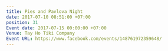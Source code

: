 ```yaml
---
title: Pies and Pavlova Night
date: 2017-07-10 08:51:00 +07:00
position: 31
Event date: 2017-07-15 00:00:00 +07:00
Venue: Tay Ho Tiki Company
Event URL: https://www.facebook.com/events/148761972359648/
---
```


